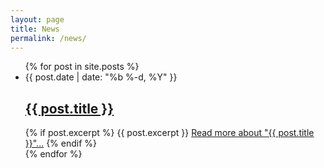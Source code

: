 ```yaml
---
layout: page
title: News
permalink: /news/
---
```


<ul class="most-post-list">
  {% for post in site.posts %}
    <li>
      <span class="most-post-date">{{ post.date | date: "%b %-d, %Y" }}</span>
      <h2><a href="{{ post.url | relative_url }}">{{ post.title }}</a></h2>
      {% if post.excerpt %}
        {{ post.excerpt }}
        <a href="{{ post.url | relative_url }}">Read
        more about "{{ post.title }}"...</a>
      {% endif %}
    </li>
  {% endfor %}
</ul>
